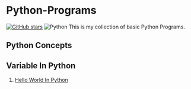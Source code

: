 # Python-Programs
[![GitHub stars](https://img.shields.io/github/stars/sudhir-j-sapkal/.svg)](https://github.com/sudhir-j-sapkal/python-basic-examples/stargazers)
![Python](https://img.shields.io/badge/Python-3.6-brightgreen.svg)
This is my collection of basic Python Programs.<br />

## Python Concepts

## Variable In Python

1. [Hello World In Python](https://github.com/sudhir-j-sapkal/python-basic-examples/blob/master/00Variable_OutputFunction/hello_world.py)
